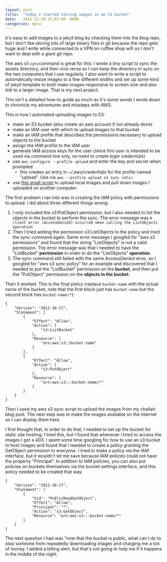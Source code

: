 ```yaml
---
layout: post
title:  "Today I started storing images in an S3 bucket"
date:   2016-12-29 15:03:00 -0800
categories: meta
---
```


It's easy to add images to a jekyll blog by checking them into the blog repo, but I don't like storing lots of large binary files in git because the repo gets huge and I write while connected to a VPN on coffee shop wifi so I don't want to deal with a giant git repo. 

The aws cli `sync`command is great for this: I wrote a tiny script to sync the assets directory, and then vice versa so I can keep the directory in sync on the two computers that I use regularly. I also want to write a script to automatically resize images to a few different widths and set up some kind of jekyll template to both make images responsive to screen size and also link to a larger image. That is my next project.

This isn't a detailed how-to guide as much as it's some words I wrote down to chronicle my adventures and missteps with AWS.  

This is how I automated uploading images to S3:

* make an S3 bucket (also create an aws account if not already done)
* make an IAM user with which to upload images to that bucket
* make an IAM profile that describes the permissions necessary to upload objects to the bucket
* assign the IAM profile to the IAM user
* generate IAM access keys for the user (since this user is intended to be used via command line only, no need to create login credentials)
* use `aws configure --profile upload` and enter the key and secret when prompted 
  * this creates an entry in ~/.aws/credentials for the profile named "upload". Use via `aws --profile upload s3 sync <etc>`. 
* use [this small script][s3-script] to upload local images and pull down images I uploaded on another computer.  

The first problem I ran into was in creating the IAM policy with permissions to upload. I did about three different things wrong:

1. I only included the s3:PutObject permission, but I also needed to list the objects in the bucket to perform the sync. The error message was `A client error (AccessDenied) occurred when calling the ListObjects operation`
2. Then I tried adding the permission s3:ListObjects to the policy and tried the sync command again. Same error message I googled for "aws s3 permissions" and found that the string "ListObjects" is not a valid permission. The error message was that I needed to have the "ListBucket" **permission** in order to do the "ListObjects" **operation**.   
3. The sync command still failed with the same AccessDenied error, so I googled for "aws s3 sync policy" for an example and discovered that I needed to put the "ListBucket" permission on the **bucket**, and then put the "PutObject" permission on the **objects in the bucket**.    

Then it worked. This is the final policy (replace `bucket-name` with the actual name of the bucket, note that the first block just has `bucket-name` but the second block has `bucket-name/*`):

```
{
    "Version": "2012-10-17",
    "Statement": [
        {
            "Effect": "Allow",
            "Action": [
                "s3:ListBucket"
            ],
            "Resource": [
                "arn:aws:s3::bucket-name"
            ]
        },
        {
            "Effect": "Allow",
            "Action": [
                "s3:PutObject"
            ],
            "Resource": [
                "arn:aws:s3:::bucket-name/*"
            ]
        }
    ]
}
```

Then I used my aws s3 sync script to upload the images from my challah blog post. The next step was to make the images available on the internet so I can display them here. 

I first thought that, in order to do that, I needed to set up the bucket for static site hosting. I tried this, but I found that whenever I tried to access the images I got a 403. I spent some time googling for how to use an s3 bucket to host images and found that I needed to create a policy granting the GetObject permission to everyone. I tried to make a policy via the IAM interface, but it wouldn't let me save because IAM policies could not have the property "Principal". In addition to IAM policies, you can also put policies on buckets themselves via the bucket settings interface, and this policy needed to be created that way. 

```
{
    "Version": "2012-10-17",
    "Statement": [
        {
            "Sid": "PublicReadGetObject",
            "Effect": "Allow",
            "Principal": "*",
            "Action": "s3:GetObject",
            "Resource": "arn:aws:s3:::bucket-name/*"
        }
    ]
}
```

The next question I had was "now that the bucket is public, what can I do to stop someone from repeatedly downloading images and charging me a ton of money. I added a billing alert, but that's not going to help me if it happens in the middle of the night. 

[s3-script]: https://github.com/martiansnoop/martiansnoop.github.io/blob/fdb45f10847671813997267ba2b3d60951432641/scripts/upload.sh
